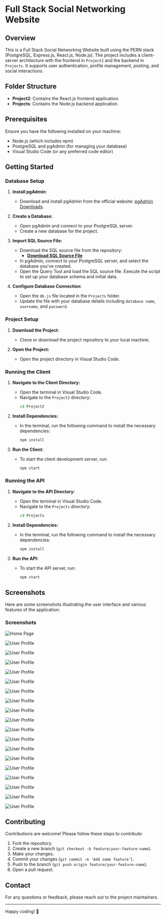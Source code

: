 # Full Stack Social Networking Website

## Overview
This is a Full Stack Social Networking Website built using the PERN stack (PostgreSQL, Express.js, React.js, Node.js). The project includes a client-server architecture with the frontend in `Project2` and the backend in `Projects`. It supports user authentication, profile management, posting, and social interactions.

## Folder Structure
- **Project2**: Contains the React.js frontend application.
- **Projects**: Contains the Node.js backend application.

## Prerequisites
Ensure you have the following installed on your machine:
- Node.js (which includes npm)
- PostgreSQL and pgAdmin (for managing your database)
- Visual Studio Code (or any preferred code editor)

## Getting Started

### Database Setup

1. **Install pgAdmin:**
   - Download and install pgAdmin from the official website: [pgAdmin Downloads](https://www.pgadmin.org/download/).

2. **Create a Database:**
   - Open pgAdmin and connect to your PostgreSQL server.
   - Create a new database for the project.

3. **Import SQL Source File:**
   - Download the SQL source file from the repository:
     - **[Download SQL Source File](/Resources/Social.sql)**
   - In pgAdmin, connect to your PostgreSQL server, and select the database you've created.
   - Open the Query Tool and load the SQL source file. Execute the script to set up your database schema and initial data.

4. **Configure Database Connection:**
   - Open the `db.js` file located in the `Projects` folder.
   - Update the file with your database details including `database name`, `username`, and `password`.

### Project Setup

1. **Download the Project:**
   - Clone or download the project repository to your local machine.

2. **Open the Project:**
   - Open the project directory in Visual Studio Code.

### Running the Client

1. **Navigate to the Client Directory:**
   - Open the terminal in Visual Studio Code.
   - Navigate to the `Project2` directory:
     ```bash
     cd Project2
     ```

2. **Install Dependencies:**
   - In the terminal, run the following command to install the necessary dependencies:
     ```bash
     npm install
     ```

3. **Run the Client:**
   - To start the client development server, run:
     ```bash
     npm start
     ```

### Running the API

1. **Navigate to the API Directory:**
   - Open the terminal in Visual Studio Code.
   - Navigate to the `Projects` directory:
     ```bash
     cd Projects
     ```

2. **Install Dependencies:**
   - In the terminal, run the following command to install the necessary dependencies:
     ```bash
     npm install
     ```

3. **Run the API:**
   - To start the API server, run:
     ```bash
     npm start
     ```

## Screenshots

Here are some screenshots illustrating the user interface and various features of the application:

### Screenshots 
![Home Page](/Resources/Screenshot1.jpg)

![User Profile](/Resources/Screenshot(170).jpg)

![User Profile](/Resources/Screenshot(171).jpg)

![User Profile](/Resources/Screenshot(172).jpg)

![User Profile](/Resources/Screenshot(173).jpg)

![User Profile](/Resources/Screenshot(174).jpg)

![User Profile](/Resources/Screenshot(175).jpg)

![User Profile](/Resources/Screenshot(176).jpg)

![User Profile](/Resources/Screenshot(177).jpg)

![User Profile](/Resources/Screenshot(178).jpg)

![User Profile](/Resources/Screenshot(179).jpg)

![User Profile](/Resources/Screenshot(180).jpg)

![User Profile](/Resources/Screenshot(181).jpg)

![User Profile](/Resources/Screenshot(182).jpg)

![User Profile](/Resources/Screenshot(183).jpg)

![User Profile](/Resources/Screenshot(184).jpg)

![User Profile](/Resources/Screenshot(185).jpg)

![User Profile](/Resources/Screenshot(186).jpg)

![User Profile](/Resources/Screenshot(187).jpg)




## Contributing

Contributions are welcome! Please follow these steps to contribute:
1. Fork the repository.
2. Create a new branch (`git checkout -b feature/your-feature-name`).
3. Make your changes.
4. Commit your changes (`git commit -m 'Add some feature'`).
5. Push to the branch (`git push origin feature/your-feature-name`).
6. Open a pull request.

## Contact

For any questions or feedback, please reach out to the project maintainers.

---

Happy coding! 🚀
